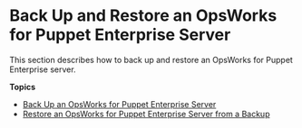 # Back Up and Restore an OpsWorks for Puppet Enterprise Server<a name="opspup-backup-restore"></a>

This section describes how to back up and restore an OpsWorks for Puppet Enterprise server\.

**Topics**
+ [Back Up an OpsWorks for Puppet Enterprise Server](opspup-backup.md)
+ [Restore an OpsWorks for Puppet Enterprise Server from a Backup](opspup-restore.md)